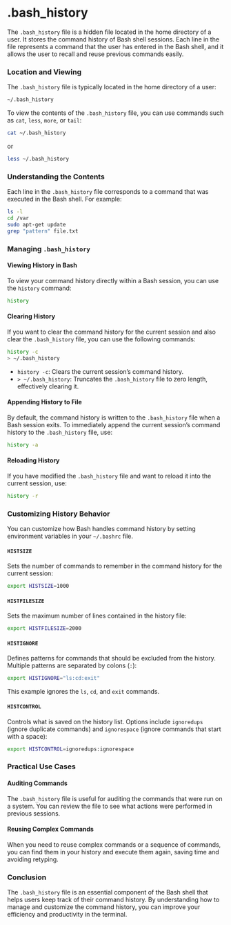 # .bash_history
The `.bash_history` file is a hidden file located in the home directory of a user. It stores the command history of Bash shell sessions. Each line in the file represents a command that the user has entered in the Bash shell, and it allows the user to recall and reuse previous commands easily.

### Location and Viewing

The `.bash_history` file is typically located in the home directory of a user:

```sh
~/.bash_history
```

To view the contents of the `.bash_history` file, you can use commands such as `cat`, `less`, `more`, or `tail`:

```sh
cat ~/.bash_history
```

or

```sh
less ~/.bash_history
```

### Understanding the Contents

Each line in the `.bash_history` file corresponds to a command that was executed in the Bash shell. For example:

```sh
ls -l
cd /var
sudo apt-get update
grep "pattern" file.txt
```

### Managing `.bash_history`

#### Viewing History in Bash

To view your command history directly within a Bash session, you can use the `history` command:

```sh
history
```

#### Clearing History

If you want to clear the command history for the current session and also clear the `.bash_history` file, you can use the following commands:

```sh
history -c
> ~/.bash_history
```

- `history -c`: Clears the current session’s command history.
- `> ~/.bash_history`: Truncates the `.bash_history` file to zero length, effectively clearing it.

#### Appending History to File

By default, the command history is written to the `.bash_history` file when a Bash session exits. To immediately append the current session’s command history to the `.bash_history` file, use:

```sh
history -a
```

#### Reloading History

If you have modified the `.bash_history` file and want to reload it into the current session, use:

```sh
history -r
```

### Customizing History Behavior

You can customize how Bash handles command history by setting environment variables in your `~/.bashrc` file.

#### `HISTSIZE`

Sets the number of commands to remember in the command history for the current session:

```sh
export HISTSIZE=1000
```

#### `HISTFILESIZE`

Sets the maximum number of lines contained in the history file:

```sh
export HISTFILESIZE=2000
```

#### `HISTIGNORE`

Defines patterns for commands that should be excluded from the history. Multiple patterns are separated by colons (`:`):

```sh
export HISTIGNORE="ls:cd:exit"
```

This example ignores the `ls`, `cd`, and `exit` commands.

#### `HISTCONTROL`

Controls what is saved on the history list. Options include `ignoredups` (ignore duplicate commands) and `ignorespace` (ignore commands that start with a space):

```sh
export HISTCONTROL=ignoredups:ignorespace
```

### Practical Use Cases

#### Auditing Commands

The `.bash_history` file is useful for auditing the commands that were run on a system. You can review the file to see what actions were performed in previous sessions.

#### Reusing Complex Commands

When you need to reuse complex commands or a sequence of commands, you can find them in your history and execute them again, saving time and avoiding retyping.

### Conclusion

The `.bash_history` file is an essential component of the Bash shell that helps users keep track of their command history. By understanding how to manage and customize the command history, you can improve your efficiency and productivity in the terminal. 
